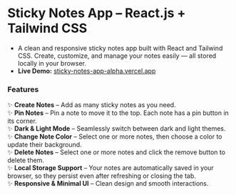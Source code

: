 # Sticky Notes App – React.js + Tailwind CSS
- A clean and responsive sticky notes app built with React and Tailwind CSS. Create, customize, and manage your notes easily — all stored locally in your browser.
- **Live Demo:** [sticky-notes-app-alpha.vercel.app](https://sticky-notes-app-alpha.vercel.app/)

### Features
✨  **Create Notes** – Add as many sticky notes as you need.<br>
✨  **Pin Notes** – Pin a note to move it to the top. Each note has a pin button in its corner.<br>
✨  **Dark & Light Mode** – Seamlessly switch between dark and light themes.<br>
✨  **Change Note Color** – Select one or more notes, then choose a color to update their background.<br>
✨  **Delete Notes** – Select one or more notes and click the remove button to delete them.<br>
✨  **Local Storage Support** – Your notes are automatically saved in your browser, so they persist even after refreshing or closing the tab.<br>
✨  **Responsive & Minimal UI** – Clean design and smooth interactions.<br>
